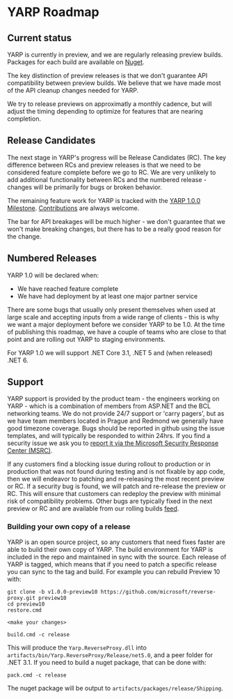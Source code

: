 # YARP Roadmap

## Current status

YARP is currently in preview, and we are regularly releasing preview builds. Packages for each build are available on [Nuget](https://www.nuget.org/packages/Yarp.ReverseProxy/).

The key distinction of preview releases is that we don't guarantee API compatibility between preview builds. We believe that we have made most of the API cleanup changes needed for YARP.

We try to release previews on approximatly a monthly cadence, but will adjust the timing depending to optimize for features that are nearing completion. 

## Release Candidates

The next stage in YARP's progress will be Release Candidates (RC). The key difference between RCs and preview releases is that we need to be considered feature complete before we go to RC. We are very unlikely to add additional functionality between RCs and the numbered release - changes will be primarily for bugs or broken behavior.

The remaining feature work for YARP is tracked with the [YARP 1.0.0 Milestone](https://github.com/microsoft/reverse-proxy/milestone/3). [Contributions](https://github.com/microsoft/reverse-proxy/blob/main/contributing.md) are always welcome.

The bar for API breakages will be much higher - we don't guarantee that we won't make breaking changes, but there has to be a really good reason for the change. 

## Numbered Releases

YARP 1.0 will be declared when:

* We have reached feature complete
* We have had deployment by at least one major partner service

There are some bugs that usually only present themselves when used at large scale and accepting inputs from a wide range of clients - this is why we want a major deployment before we consider YARP to be 1.0. At the time of publishing this roadmap, we have a couple of teams who are close to that point and are rolling out YARP to staging environments.

For YARP 1.0 we will support .NET Core 3.1, .NET 5 and (when released) .NET 6.

## Support

YARP support is provided by the product team - the engineers working on YARP - which is a combination of members from ASP.NET and the BCL networking teams. We do not provide 24/7 support or 'carry pagers', but as we have team members located in Prague and Redmond we generally have good timezone coverage. Bugs should be reported in github using the issue templates, and will typically be responded to within 24hrs. If you find a security issue we ask you to [report it via the Microsoft Security Response Center (MSRC)](https://github.com/microsoft/reverse-proxy/blob/main/SECURITY.md).

If any customers find a blocking issue during rollout to production or in production that was not found during testing and is not fixable by app code, then we will endeavor to patching and re-releasing the most recent preview or RC. If a security bug is found, we will patch and re-release the preview or RC. This will ensure that customers can redeploy the preview with minimal risk of compatibility problems. Other bugs are typically fixed in the next preview or RC and are available from our rolling builds [feed](https://github.com/microsoft/reverse-proxy/blob/main/docs/DailyBuilds.md). 

### Building your own copy of a release

YARP is an open source project, so any customers that need fixes faster are able to build their own copy of YARP. The build environment for YARP is included in the repo and maintained in sync with the source. Each release of YARP is tagged, which means that if you need to patch a specific release you can sync to the tag and build. For example you can rebuild Preview 10 with:

```shell
git clone -b v1.0.0-preview10 https://github.com/microsoft/reverse-proxy.git preview10
cd preview10
restore.cmd 

<make your changes>

build.cmd -c release
```

This will produce the `Yarp.ReverseProxy.dll` into `artifacts/bin/Yarp.ReverseProxy/Release/net5.0`, and a peer folder for .NET 3.1. If you need to build a nuget package, that can be done with: 

```shell
pack.cmd -c release
```

The nuget package will be output to `artifacts/packages/release/Shipping`.
